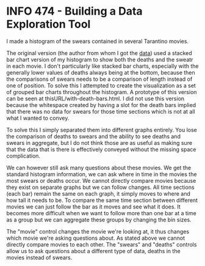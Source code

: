 # INFO 474 - Building a Data Exploration Tool

I made a histogram of the swears contained in several Tarantino movies.

The original version (the author from whom I got the [data](https://github.com/fivethirtyeight/data))
used a stacked bar chart version of my histogram to show both the deaths and the sweatr in each
movie. I don't particularly like stacked bar charts, especially with the generally lower values of deaths
always being at the bottom, because then the comparisons of swears needs to be a comparison of length
instead of one of position. To solve this I attempted to create the visualization as a set of grouped
bar charts throughout the histogram. A prototype of this version can be seen at thisURL/with-death-bars.html.
I did not use this version because the whitespace created by having a slot for the death bars implied that
there was no data for swears for those time sections which is not at all what I wanted to convey.

To solve this I simply separated them into different graphs entirely. You lose the comparison of deaths to
swears and the ability to see deaths and swears in aggregate, but I do not think those are as useful as making
sure that the data that is there is effectively conveyed without the missing space complication.

We can however still ask many questions about these movies. We get the standard histogram information, we can ask
where in time in the movies the most swears or deaths occur. We cannot directly compare movies because they exist
on separate graphs but we can follow changes. All time sections (each bar) remain the same on each graph, it
simply moves to where and how tall it needs to be. To compare the same time section between different movies we
can just follow the bar as it moves and see what it does. It becomes more difficult when we want to follow more
than one bar at a time as a group but we can aggregate these groups by changing the bin sizes.

The "movie" control changes the movie we're looking at, it thus changes which movie we're asking questions about.
As stated above we cannot directly compare movies to each other. The "swears" and "deaths" controls allow us to
ask questions about a different type of data, deaths in the movies instead of swears.